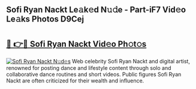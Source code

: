 ## Sofi Ryan Nackt Le𝚊k𝚎d N𝚞𝚍e - Part-iF7 Vid𝚎o Le𝚊ks Photos D9Cej

# <h2><a href="http://fb1i87.evod.top/?m=Sofi+Ryan+Nackt">🔗 👉🔴 Sofi Ryan Nackt Vid𝚎o Ph𝚘t𝚘s</a></h2>

[![Sofi Ryan Nackt N𝚞d𝚎s](https://i.imgur.com/8V9OHl7.gif)](http://fb1i87.evod.top/?m=Sofi+Ryan+Nackt)
Web celebrity Sofi Ryan Nackt and digital artist, renowned for posting dance and lifestyle content through solo and collaborative dance routines and short videos. Public figures Sofi Ryan Nackt are often criticized for their wealth and influence. 
